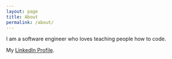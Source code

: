 ```yaml
---
layout: page
title: About
permalink: /about/
---
```


I am a software engineer who loves teaching people how to code.

My [LinkedIn Profile](http://www.linkedin.com/in/ikailan).